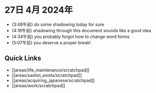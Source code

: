 # 27日 4月 2024年
- (3:48午前) do some shadowing today for sure
- (4:18午前) shadowing through this document sounds like a good idea
- (4:34午前) you probably forgot how to change word forms
- (5:07午前) you deserve a proper break!



 



## Quick Links
- [[areas/life_maintenance/scratchpad]]
- [[areas/sashin_exists/scratchpad]]
- [[areas/acquiring_japanese/scratchpad]]
- [[areas/work/scratchpad]]
